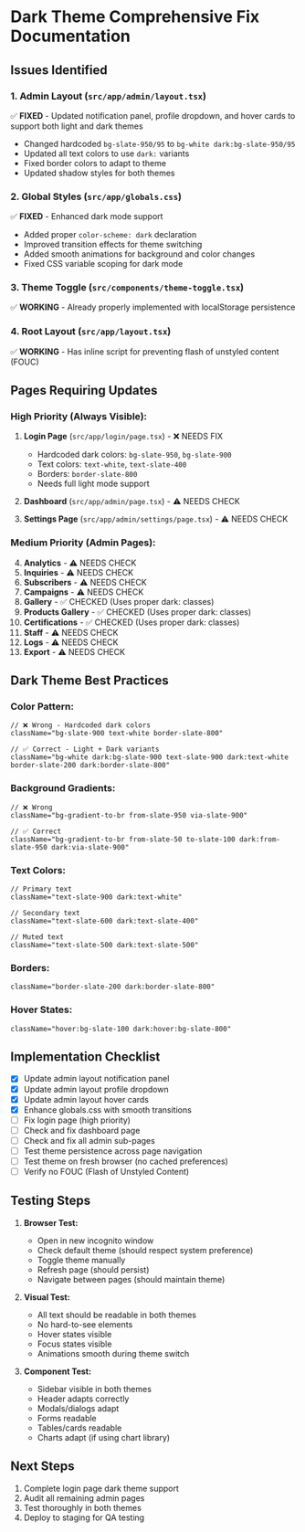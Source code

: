 # Dark Theme Comprehensive Fix Documentation

## Issues Identified

### 1. **Admin Layout** (`src/app/admin/layout.tsx`)
✅ **FIXED** - Updated notification panel, profile dropdown, and hover cards to support both light and dark themes
- Changed hardcoded `bg-slate-950/95` to `bg-white dark:bg-slate-950/95`
- Updated all text colors to use `dark:` variants
- Fixed border colors to adapt to theme
- Updated shadow styles for both themes

### 2. **Global Styles** (`src/app/globals.css`)
✅ **FIXED** - Enhanced dark mode support
- Added proper `color-scheme: dark` declaration
- Improved transition effects for theme switching  
- Added smooth animations for background and color changes
- Fixed CSS variable scoping for dark mode

### 3. **Theme Toggle** (`src/components/theme-toggle.tsx`)
✅ **WORKING** - Already properly implemented with localStorage persistence

### 4. **Root Layout** (`src/app/layout.tsx`)
✅ **WORKING** - Has inline script for preventing flash of unstyled content (FOUC)

## Pages Requiring Updates

### High Priority (Always Visible):
1. **Login Page** (`src/app/login/page.tsx`) - ❌ NEEDS FIX
   - Hardcoded dark colors: `bg-slate-950`, `bg-slate-900`
   - Text colors: `text-white`, `text-slate-400`
   - Borders: `border-slate-800`
   - Needs full light mode support

2. **Dashboard** (`src/app/admin/page.tsx`) - ⚠️ NEEDS CHECK

3. **Settings Page** (`src/app/admin/settings/page.tsx`) - ⚠️ NEEDS CHECK

### Medium Priority (Admin Pages):
4. **Analytics** - ⚠️ NEEDS CHECK
5. **Inquiries** - ⚠️ NEEDS CHECK
6. **Subscribers** - ⚠️ NEEDS CHECK
7. **Campaigns** - ⚠️ NEEDS CHECK
8. **Gallery** - ✅ CHECKED (Uses proper dark: classes)
9. **Products Gallery** - ✅ CHECKED (Uses proper dark: classes)
10. **Certifications** - ✅ CHECKED (Uses proper dark: classes)
11. **Staff** - ⚠️ NEEDS CHECK
12. **Logs** - ⚠️ NEEDS CHECK
13. **Export** - ⚠️ NEEDS CHECK

## Dark Theme Best Practices

### Color Pattern:
```tsx
// ❌ Wrong - Hardcoded dark colors
className="bg-slate-900 text-white border-slate-800"

// ✅ Correct - Light + Dark variants
className="bg-white dark:bg-slate-900 text-slate-900 dark:text-white border-slate-200 dark:border-slate-800"
```

### Background Gradients:
```tsx
// ❌ Wrong
className="bg-gradient-to-br from-slate-950 via-slate-900"

// ✅ Correct
className="bg-gradient-to-br from-slate-50 to-slate-100 dark:from-slate-950 dark:via-slate-900"
```

### Text Colors:
```tsx
// Primary text
className="text-slate-900 dark:text-white"

// Secondary text  
className="text-slate-600 dark:text-slate-400"

// Muted text
className="text-slate-500 dark:text-slate-500"
```

### Borders:
```tsx
className="border-slate-200 dark:border-slate-800"
```

### Hover States:
```tsx
className="hover:bg-slate-100 dark:hover:bg-slate-800"
```

## Implementation Checklist

- [x] Update admin layout notification panel
- [x] Update admin layout profile dropdown
- [x] Update admin layout hover cards
- [x] Enhance globals.css with smooth transitions
- [ ] Fix login page (high priority)
- [ ] Check and fix dashboard page
- [ ] Check and fix all admin sub-pages
- [ ] Test theme persistence across page navigation
- [ ] Test theme on fresh browser (no cached preferences)
- [ ] Verify no FOUC (Flash of Unstyled Content)

## Testing Steps

1. **Browser Test:**
   - Open in new incognito window
   - Check default theme (should respect system preference)
   - Toggle theme manually
   - Refresh page (should persist)
   - Navigate between pages (should maintain theme)

2. **Visual Test:**
   - All text should be readable in both themes
   - No hard-to-see elements
   - Hover states visible
   - Focus states visible
   - Animations smooth during theme switch

3. **Component Test:**
   - Sidebar visible in both themes
   - Header adapts correctly
   - Modals/dialogs adapt
   - Forms readable
   - Tables/cards readable
   - Charts adapt (if using chart library)

## Next Steps

1. Complete login page dark theme support
2. Audit all remaining admin pages
3. Test thoroughly in both themes
4. Deploy to staging for QA testing
